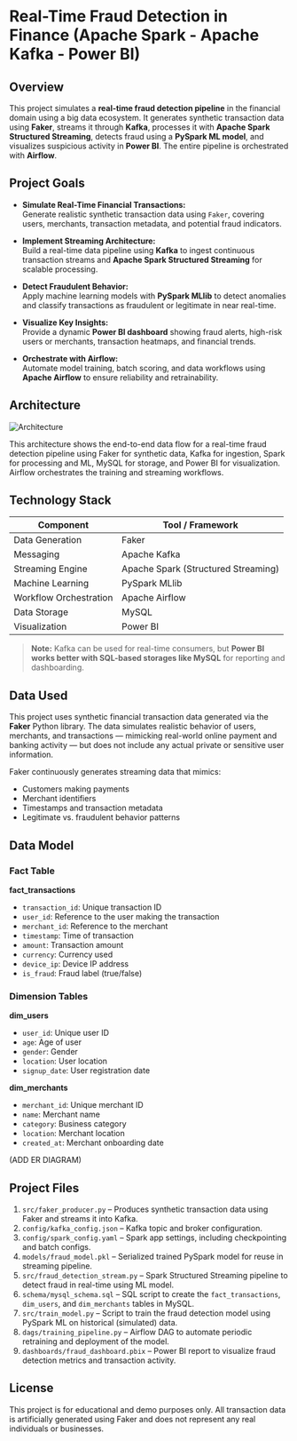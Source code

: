 # Real-Time Fraud Detection in Finance (Apache Spark - Apache Kafka - Power BI)

## Overview

This project simulates a **real-time fraud detection pipeline** in the financial domain using a big data ecosystem. It generates synthetic transaction data using **Faker**, streams it through **Kafka**, processes it with **Apache Spark Structured Streaming**, detects fraud using a **PySpark ML model**, and visualizes suspicious activity in **Power BI**. The entire pipeline is orchestrated with **Airflow**.

## Project Goals

- **Simulate Real-Time Financial Transactions:**  
  Generate realistic synthetic transaction data using `Faker`, covering users, merchants, transaction metadata, and potential fraud indicators.

- **Implement Streaming Architecture:**  
  Build a real-time data pipeline using **Kafka** to ingest continuous transaction streams and **Apache Spark Structured Streaming** for scalable processing.

- **Detect Fraudulent Behavior:**  
  Apply machine learning models with **PySpark MLlib** to detect anomalies and classify transactions as fraudulent or legitimate in near real-time.

- **Visualize Key Insights:**  
  Provide a dynamic **Power BI dashboard** showing fraud alerts, high-risk users or merchants, transaction heatmaps, and financial trends.

- **Orchestrate with Airflow:**  
  Automate model training, batch scoring, and data workflows using **Apache Airflow** to ensure reliability and retrainability.

## Architecture

![Architecture](https://github.com/user-attachments/assets/7bf25abe-665f-42e4-a015-d39458328d32)

This architecture shows the end-to-end data flow for a real-time fraud detection pipeline using Faker for synthetic data, Kafka for ingestion, Spark for processing and ML, MySQL for storage, and Power BI for visualization. Airflow orchestrates the training and streaming workflows.

## Technology Stack

| Component              | Tool / Framework             |
|------------------------|------------------------------|
| Data Generation        | Faker                        |
| Messaging              | Apache Kafka                 |
| Streaming Engine       | Apache Spark (Structured Streaming) |
| Machine Learning       | PySpark MLlib                |
| Workflow Orchestration | Apache Airflow               |
| Data Storage           | MySQL                        |
| Visualization          | Power BI                     |

> **Note:** Kafka can be used for real-time consumers, but **Power BI works better with SQL-based storages like MySQL** for reporting and dashboarding.

## Data Used

This project uses synthetic financial transaction data generated via the **Faker** Python library. The data simulates realistic behavior of users, merchants, and transactions — mimicking real-world online payment and banking activity — but does not include any actual private or sensitive user information.

Faker continuously generates streaming data that mimics:

- Customers making payments  
- Merchant identifiers  
- Timestamps and transaction metadata  
- Legitimate vs. fraudulent behavior patterns  

## Data Model

### Fact Table

**fact_transactions**
- `transaction_id`: Unique transaction ID  
- `user_id`: Reference to the user making the transaction  
- `merchant_id`: Reference to the merchant  
- `timestamp`: Time of transaction  
- `amount`: Transaction amount  
- `currency`: Currency used  
- `device_ip`: Device IP address  
- `is_fraud`: Fraud label (true/false)  

### Dimension Tables

**dim_users**
- `user_id`: Unique user ID  
- `age`: Age of user  
- `gender`: Gender  
- `location`: User location  
- `signup_date`: User registration date  

**dim_merchants**
- `merchant_id`: Unique merchant ID  
- `name`: Merchant name  
- `category`: Business category  
- `location`: Merchant location  
- `created_at`: Merchant onboarding date  

(ADD ER DIAGRAM)

## Project Files

1. `src/faker_producer.py` – Produces synthetic transaction data using Faker and streams it into Kafka.  
2. `config/kafka_config.json` – Kafka topic and broker configuration.  
3. `config/spark_config.yaml` – Spark app settings, including checkpointing and batch configs.  
4. `models/fraud_model.pkl` – Serialized trained PySpark model for reuse in streaming pipeline.  
5. `src/fraud_detection_stream.py` – Spark Structured Streaming pipeline to detect fraud in real-time using ML model.  
6. `schema/mysql_schema.sql` – SQL script to create the `fact_transactions`, `dim_users`, and `dim_merchants` tables in MySQL.  
7. `src/train_model.py` – Script to train the fraud detection model using PySpark ML on historical (simulated) data.  
8. `dags/training_pipeline.py` – Airflow DAG to automate periodic retraining and deployment of the model.  
9. `dashboards/fraud_dashboard.pbix` – Power BI report to visualize fraud detection metrics and transaction activity.  

## License

This project is for educational and demo purposes only. All transaction data is artificially generated using Faker and does not represent any real individuals or businesses.
